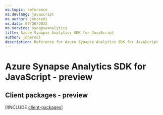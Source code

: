 ```yaml
---
ms.topic: reference
ms.devlang: javascript
ms.author: joheredi
ms.data: 07/20/2022
ms.service: synapseanalytics
title: Azure Synapse Analytics SDK for JavaScript
author: joheredi
description: Reference for Azure Synapse Analytics SDK for JavaScript
---
```

# Azure Synapse Analytics SDK for JavaScript - preview

## Client packages - preview
[!INCLUDE [client-packages](synapse-analytics-client-index.md)]

